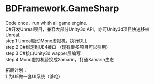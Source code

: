 # BDFramework.GameSharp  
Code once，run whith all game engine.   
C#开发Unreal项目，兼容大部分Unity3d API，亦可Unity3d项目快速移植Unreal.  
step.1  Unreal启动Mono虚拟机，执行DLL  
step.2  C#绑定到UE4接口  （现有很多项目可以引用）  
step.3  C#接口Unity3d  wapper层编写  
step.4  Mono虚拟机替换成Xamarin，打通Xamarin生态  

拓展计划：  
1.为UE做一套UI系统（够呛）
